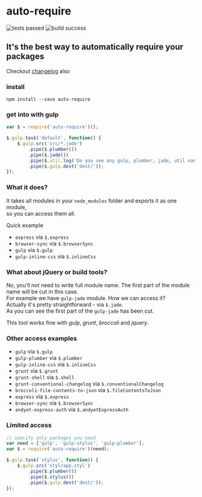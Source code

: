 # auto-require
![tests passed](https://img.shields.io/badge/tests-19%2F19-brightgreen.svg?style=flat-square "tests passed")
![build success](https://img.shields.io/badge/build-success-brightgreen.svg?style=flat-square "build success")

## It's the best way to automatically require your packages

Checkout [changelog](changelog.md) also

### install

```
npm install --save auto-require
```

### get into with gulp
```js
var $ = require('auto-require')();

$.gulp.task('default', function() { 
	$.gulp.src('src/*.jade')
		.pipe($.plumber())
		.pipe($.jade())
		.pipe($.util.log('Do you see any gulp, plumber, jade, util var definitions here?'))
		.pipe($.gulp.dest('dest/'));
});
```

### What it does?

It takes all modules in your `node_modules` folder and exports it as one module,  
so you can access them all.  

Quick example
- `express` via `$.express`
- `browser-sync` via `$.browserSync`
- `gulp` via `$.gulp`
- `gulp-inline-css` via `$.inlineCss`

### What about jQuery or build tools?

No, you'll not need to write full module name.
The first part of the module name will be cut in this case.    
For example we have `gulp-jade` module. How we can access it?  
Actually it's pretty straightforward - via `$.jade`.  
As you can see the first part of the `gulp-jade` has been cut.  

This tool works fine with *gulp*, *grunt*, *broccoli* and *jquery*.

### Other access examples

- `gulp` via `$.gulp`
- `gulp-plumber` via `$.plumber` 
- `gulp-inline-css` via `$.inlineCss`
- `grunt` via `$.grunt`
- `grunt-shell` via `$.shell`
- `grunt-conventional-changelog` via `$.conventionalChangelog`
- `broccoli-file-contents-to-json` via `$.fileContentsToJson`
- `express` via `$.express`
- `browser-sync` via `$.browserSync`
- `andyet-express-auth` via `$.andyetExpressAuth`

### Limited access

```js
// specify only packages you need
var need = ['gulp', 'gulp-stylus', 'gulp-plumber'];
var $ = require('auto-require')(need);

$.gulp.task('stylus', function() {
	$.gulp.src('styl/app.styl')
		.pipe($.plumber())
		.pipe($.stylus())
		.pipe($.gulp.dest('dest/'));
});
```